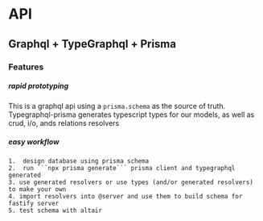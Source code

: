 

# API

## Graphql + TypeGraphql + Prisma

### Features

##### *rapid prototyping*
This is a graphql api using a ```prisma.schema``` as the source of truth. Typegraphql-prisma generates typescript types for our models, as well as crud, i/o, ands relations resolvers

##### *easy workflow*
    1.  design database using prisma schema
    2.  run ```npx prisma generate``` prisma client and typegraphql generated
    3. use generated resolvers or use types (and/or generated resolvers) to make your own
    4. import resolvers into @server and use them to build schema for fastify server
    5. test schema with altair